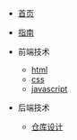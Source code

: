 * [首页](/)
* [指南](/guide)

* 前端技术
    * [html](01/前端笔记/html笔记.md)
    * [css](01/前端笔记/css笔记.md)
    * [javascript](01/前端笔记/javascript笔记.md)

* 后端技术
    * [仓库设计](01/后端笔记/仓库设计.md)

